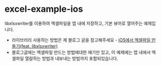 # excel-example-ios
libxlsxwriter를 이용하여 엑셀파일을 앱 내에 저장하고, 기본 뷰어로 열어주는 예제입니다.

- 라이브러리 사용하는 방법은 제 블로그 글을 참고해주세요 - [iOS에서 엑셀파일 만들기(feat. libxlsxwriter)](http://blog.canapio.com/140)
- 블로그글에는 엑셀파일 만드는 방법에대한 얘기만 있고, 이 예제에는 앱 내에서 엑셀파일 열람하는 방법과 내보내는 방법까지 포함되있습니다.

